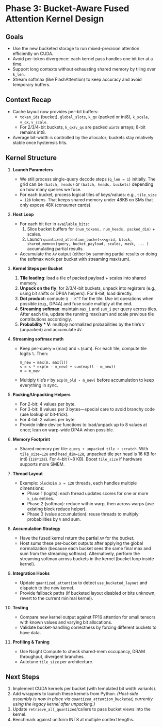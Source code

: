 # Phase 3: Bucket-Aware Fused Attention Kernel Design

## Goals
- Use the new bucketed storage to run mixed-precision attention efficiently on CUDA.
- Avoid per-token divergence: each kernel pass handles one bit tier at a time.
- Support long contexts without exhausting shared memory by tiling over `k_len`.
- Stream softmax (like FlashAttention) to keep accuracy and avoid temporary buffers.

## Context Recap
- Cache layout now provides per-bit buffers:
  - `token_ids` (bucket), `global_slots`, `k_qx` (packed or int8), `k_scale`, `v_qx`, `v_scale`.
  - For 2/3/4-bit buckets, `k_qx`/`v_qx` are packed `uint8` arrays; 8-bit remains int8.
- Average bit-width is controlled by the allocator; buckets stay relatively stable once hysteresis hits.

## Kernel Structure
1. **Launch Parameters**
   - We still process single-query decode steps (`q_len = 1`) initially. The grid can be `(batch, heads)` or `(batch, heads, buckets)` depending on how many queries we fuse.
   - For each bucket, process logical tiles of keys/values: e.g., `tile_size = 128` tokens. That keeps shared memory under 48KB on SMs that only expose 48K (consumer cards).

2. **Host Loop**
   - For each bit tier in `available_bits`:
     1. Slice bucket buffers for `(num_tokens, num_heads, packed_dim)` + scales.
     2. Launch `quantized_attention_bucket<<<grid, block, shared_mem>>>(query, bucket_payload, scales, mask, ... )` accumulating partial results.
   - Accumulate the `AV` output (either by summing partial results or doing the softmax work per bucket with streaming max/sum).

3. **Kernel Steps per Bucket**
   1. **Tile loading**: load a tile of packed payload + scales into shared memory.
   2. **Unpack on the fly**: for 2/3/4-bit buckets, unpack into registers (e.g., using bit shifts or DP4A helpers). For 8-bit, load directly.
   3. **Dot product**: compute `Q · K^T` for the tile. Use int operations when possible (e.g., DP4A) and fuse scale multiply at the end.
   4. **Streaming softmax**: maintain `max_i` and `sum_i` per query across tiles. After each tile, update the running max/sum and scale previous tile contributions accordingly.
   5. **Probability * V**: multiply normalized probabilities by the tile’s `V` (unpacked) and accumulate `AV`.

4. **Streaming softmax math**
   - Keep per-query `m` (max) and `s` (sum). For each tile, compute tile logits `l`. Then:
     ```
     m_new = max(m, max(l))
     s = s * exp(m - m_new) + sum(exp(l - m_new))
     m = m_new
     ```
   - Multiply tile’s `P` by `exp(m_old - m_new)` before accumulation to keep everything in sync.

5. **Packing/Unpacking Helpers**
   - For 2-bit: 4 values per byte.
   - For 3-bit: 8 values per 3 bytes—special care to avoid branchy code (use lookup or bit-trick).
   - For 4-bit: 2 values per byte.
   - Provide inline device functions to load/unpack up to 8 values at once; lean on warp-wide DP4A when possible.

6. **Memory Footprint**
   - Shared memory per tile: `query + unpacked tile + scratch`. With `tile_size=128` and `head_dim=128`, unpacked tile per head is 16 KB for int8 (`128*128`). For 4-bit (~8 KB). Boost `tile_size` if hardware supports more SMEM.

7. **Thread Layout**
   - Example: `blockDim.x = 128` threads, each handles multiple dimensions:
     - Phase 1 (logits): each thread updates scores for one or more `k_idx` entries.
     - Phase 2 (softmax): reduce within warp, then across warps (use existing block reduce helper).
     - Phase 3 (value accumulation): reuse threads to multiply probabilities by `V` and sum.

8. **Accumulation Strategy**
   - Have the fused kernel return the partial `AV` for the bucket.
   - Host sums these per-bucket outputs after applying the global normalization (because each bucket sees the same final max and sum from the streaming softmax). Alternatively, perform the streaming softmax across buckets in the kernel (bucket loop inside kernel).

9. **Integration Hooks**
   - Update `quantized_attention` to detect `use_bucketed_layout` and dispatch to the new kernel.
   - Provide fallback paths (if bucketed layout disabled or bits unknown, revert to the current minimal kernel).

10. **Testing**
    - Compare new kernel output against FP16 attention for small tensors with known values and varying bit allocations.
    - Validate bucket-handling correctness by forcing different buckets to have data.

11. **Profiling & Tuning**
    - Use Nsight Compute to check shared-mem occupancy, DRAM throughput, divergent branches.
    - Autotune `tile_size` per architecture.

## Next Steps
1. Implement CUDA kernels per bucket (with templated bit width variants).
2. Add wrappers to launch these kernels from Python. *(Host-side assembly is now in
   place via `quantized_attention_bucketed`, currently using the legacy kernel after
   unpacking.)*
3. Update `retrieve_all_quantized`/callers to pass bucket views into the kernel.
4. Benchmark against uniform INT8 at multiple context lengths.
